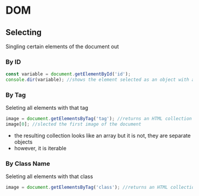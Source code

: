 # DOM

## Selecting

Singling certain elements of the document out

### By ID

```javascript
const variable = document.getElementById('id');
console.dir(variable); //shows the element selected as an object with a list of properties
```

### By Tag

Seleting all elements with that tag

```javascript
image = document.getElementsByTag('tag'); //returns an HTML collection with tag
image[0]; //slected the first image of the document
```

- the resulting collection looks like an array but it is not, they are separate objects
- however, it is iterable

### By Class Name

Seleting all elements with that class

```javascript
image = document.getElementsByTag('class'); //returns an HTML collection with class
```

